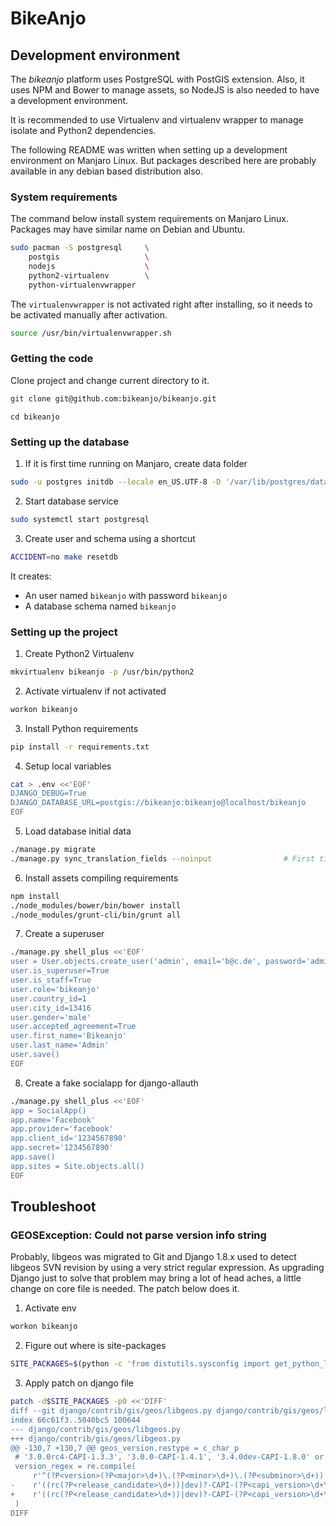 # BikeAnjo


## Development environment

The *bikeanjo* platform uses PostgreSQL with PostGIS extension. Also, it uses
NPM and Bower to manage assets, so NodeJS is also needed to have a development
environment.

It is recommended to use Virtualenv and virtualenv wrapper to manage isolate and
Python2 dependencies.

The following README was written when setting up a development environment on
Manjaro Linux. But packages described here are probably available in any debian
based distribution also.

### System requirements

The command below install system requirements on Manjaro Linux. Packages may
have similar name on Debian and Ubuntu.

```sh
sudo pacman -S postgresql     \
    postgis                   \
    nodejs                    \
    python2-virtualenv        \
    python-virtualenvwrapper
```

The `virtualenvwrapper` is not activated right after installing, so it needs to
be activated manually after activation.

```sh
source /usr/bin/virtualenvwrapper.sh 
```


### Getting the code

Clone project and change current directory to it. 

```sh
git clone git@github.com:bikeanjo/bikeanjo.git
```

```
cd bikeanjo
```


### Setting up the database

1. If it is first time running on Manjaro, create data folder
```sh
sudo -u postgres initdb --locale en_US.UTF-8 -D '/var/lib/postgres/data'
```

2. Start database service
```sh
sudo systemctl start postgresql
```

3. Create user and schema using a shortcut
```sh
ACCIDENT=no make resetdb
```

It creates:

* An user named `bikeanjo` with password `bikeanjo`
* A database schema named `bikeanjo`


### Setting up the project


1. Create Python2 Virtualenv
```sh
mkvirtualenv bikeanjo -p /usr/bin/python2
```

2. Activate virtualenv if not activated
```sh
workon bikeanjo
```

3. Install Python requirements
```sh
pip install -r requirements.txt
```

4. Setup local variables
```sh
cat > .env <<'EOF'
DJANGO_DEBUG=True
DJANGO_DATABASE_URL=postgis://bikeanjo:bikeanjo@localhost/bikeanjo
EOF
```

5. Load database initial data
```sh
./manage.py migrate
./manage.py sync_translation_fields --noinput                # First time only!
```

6. Install assets compiling requirements
```sh
npm install
./node_modules/bower/bin/bower install
./node_modules/grunt-cli/bin/grunt all
```

7. Create a superuser
```sh
./manage.py shell_plus <<'EOF'
user = User.objects.create_user('admin', email='b@c.de', password='admin')
user.is_superuser=True
user.is_staff=True
user.role='bikeanjo'
user.country_id=1
user.city_id=13416
user.gender='male'
user.accepted_agreement=True
user.first_name='Bikeanjo'
user.last_name='Admin'
user.save()
EOF
```

8. Create a fake socialapp for django-allauth
```sh
./manage.py shell_plus <<'EOF'
app = SocialApp()
app.name='Facebook'
app.provider='facebook'
app.client_id='1234567890'
app.secret='1234567890'
app.save()
app.sites = Site.objects.all()
EOF
```



## Troubleshoot

### GEOSException: Could not parse version info string

Probably, libgeos was migrated to Git and Django 1.8.x used to detect libgeos
SVN revision by using a very strict regular expression. As upgrading Django just
to solve that problem may bring a lot of head aches, a little change on core
file is needed. The patch below does it.

1. Activate env
```sh
workon bikeanjo
```

2. Figure out where is site-packages
```sh
SITE_PACKAGES=$(python -c 'from distutils.sysconfig import get_python_lib; print(get_python_lib())')
```

3. Apply patch on django file
```sh
patch -d$SITE_PACKAGES -p0 <<'DIFF'
diff --git django/contrib/gis/geos/libgeos.py django/contrib/gis/geos/libgeos.py
index 66c61f3..5040bc5 100644
--- django/contrib/gis/geos/libgeos.py
+++ django/contrib/gis/geos/libgeos.py
@@ -130,7 +130,7 @@ geos_version.restype = c_char_p
 # '3.0.0rc4-CAPI-1.3.3', '3.0.0-CAPI-1.4.1', '3.4.0dev-CAPI-1.8.0' or '3.4.0dev-CAPI-1.8.0 r0'
 version_regex = re.compile(
     r'^(?P<version>(?P<major>\d+)\.(?P<minor>\d+)\.(?P<subminor>\d+))'
-    r'((rc(?P<release_candidate>\d+))|dev)?-CAPI-(?P<capi_version>\d+\.\d+\.\d+)( r\d+)?$'
+    r'((rc(?P<release_candidate>\d+))|dev)?-CAPI-(?P<capi_version>\d+\.\d+\.\d+)( \w+)?$'
 )
DIFF
```
